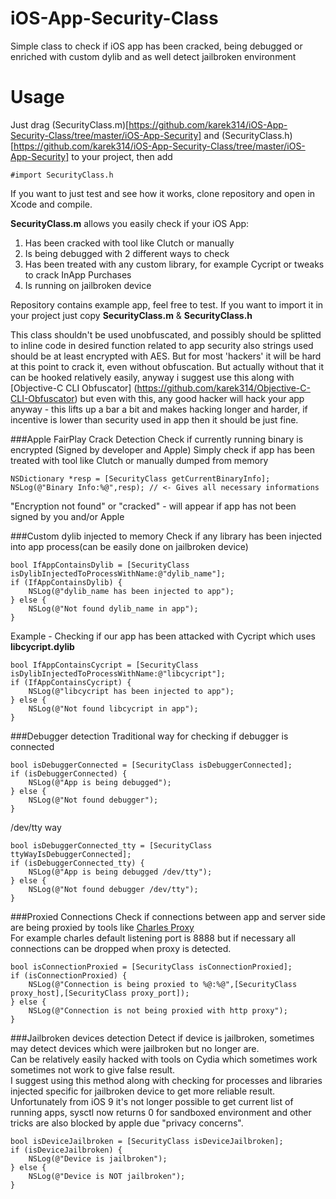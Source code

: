 # iOS-App-Security-Class
Simple class to check if iOS app has been cracked, being debugged or enriched with custom dylib and as well detect jailbroken environment<br>

# Usage
Just drag (SecurityClass.m)[https://github.com/karek314/iOS-App-Security-Class/tree/master/iOS-App-Security] and (SecurityClass.h)[https://github.com/karek314/iOS-App-Security-Class/tree/master/iOS-App-Security] to your project, then add
```objc
#import SecurityClass.h
```
If you want to just test and see how it works, clone repository and open in Xcode and compile.

<b>SecurityClass.m</b> allows you easily check if your iOS App:<br>
1. Has been cracked with tool like Clutch or manually<br>
2. Is being debugged with 2 different ways to check<br>
3. Has been treated with any custom library, for example Cycript or tweaks to crack InApp Purchases<br>
4. Is running on jailbroken device

Repository contains example app, feel free to test. If you want to import it in your project just copy <b>SecurityClass.m</b> & <b>SecurityClass.h</b>

This class shouldn't be used unobfuscated, and possibly should be splitted to inline code in desired function related to app security also strings used should be at least encrypted with AES. But for most 'hackers' it will be hard at this point to crack it, even without obfuscation. But actually without that it can be hooked relatively easily, anyway i suggest use this along with [Objective-C CLI Obfuscator]
(https://github.com/karek314/Objective-C-CLI-Obfuscator) but even with this, any good hacker will hack your app anyway - this lifts up a bar a bit and makes hacking longer and harder, if incentive is lower than security used in app then it should be just fine.

###Apple FairPlay Crack Detection
Check if currently running binary is encrypted (Signed by developer and Apple)
Simply check if app has been treated with tool like Clutch or manually dumped from memory
```objc
NSDictionary *resp = [SecurityClass getCurrentBinaryInfo];
NSLog(@"Binary Info:%@",resp); // <- Gives all necessary informations
```
"Encryption not found" or "cracked" - will appear if app has not been signed by you and/or Apple


###Custom dylib injected to memory
Check if any library has been injected into app process(can be easily done on jailbroken device)
```objc
bool IfAppContainsDylib = [SecurityClass isDylibInjectedToProcessWithName:@"dylib_name"];
if (IfAppContainsDylib) {
    NSLog(@"dylib_name has been injected to app");
} else {
    NSLog(@"Not found dylib_name in app");
}
```
Example - Checking if our app has been attacked with Cycript which uses <b>libcycript.dylib</b>
```objc
bool IfAppContainsCycript = [SecurityClass isDylibInjectedToProcessWithName:@"libcycript"];
if (IfAppContainsCycript) {
    NSLog(@"libcycript has been injected to app");
} else {
    NSLog(@"Not found libcycript in app");
}
```

###Debugger detection
Traditional way for checking if debugger is connected
```objc
bool isDebuggerConnected = [SecurityClass isDebuggerConnected];
if (isDebuggerConnected) {
    NSLog(@"App is being debugged");
} else {
    NSLog(@"Not found debugger");
}
```
/dev/tty way
```objc
bool isDebuggerConnected_tty = [SecurityClass ttyWayIsDebuggerConnected];
if (isDebuggerConnected_tty) {
    NSLog(@"App is being debugged /dev/tty");
} else {
    NSLog(@"Not found debugger /dev/tty");
}
```

###Proxied Connections
Check if connections between app and server side are being proxied by tools like [Charles Proxy](https://www.charlesproxy.com)<br>
For example charles default listening port is 8888 but if necessary all connections can be dropped when proxy is detected.<br>
```objc
bool isConnectionProxied = [SecurityClass isConnectionProxied];
if (isConnectionProxied) {
    NSLog(@"Connection is being proxied to %@:%@",[SecurityClass proxy_host],[SecurityClass proxy_port]);
} else {
    NSLog(@"Connection is not being proxied with http proxy");
}
```

###Jailbroken devices detection
Detect if device is jailbroken, sometimes may detect devices which were jailbroken but no longer are.<br>
Can be relatively easily hacked with tools on Cydia which sometimes work sometimes not work to give false result.<br>
I suggest using this method along with checking for processes and libraries injected specific for jailbroken device to get more reliable result.<br>
Unfortunately from iOS 9 it's not longer possible to get current list of running apps, sysctl now returns 0 for sandboxed environment and other tricks are also blocked by apple due "privacy concerns".

```objc
bool isDeviceJailbroken = [SecurityClass isDeviceJailbroken];
if (isDeviceJailbroken) {
    NSLog(@"Device is jailbroken");
} else {
    NSLog(@"Device is NOT jailbroken");
}
```
